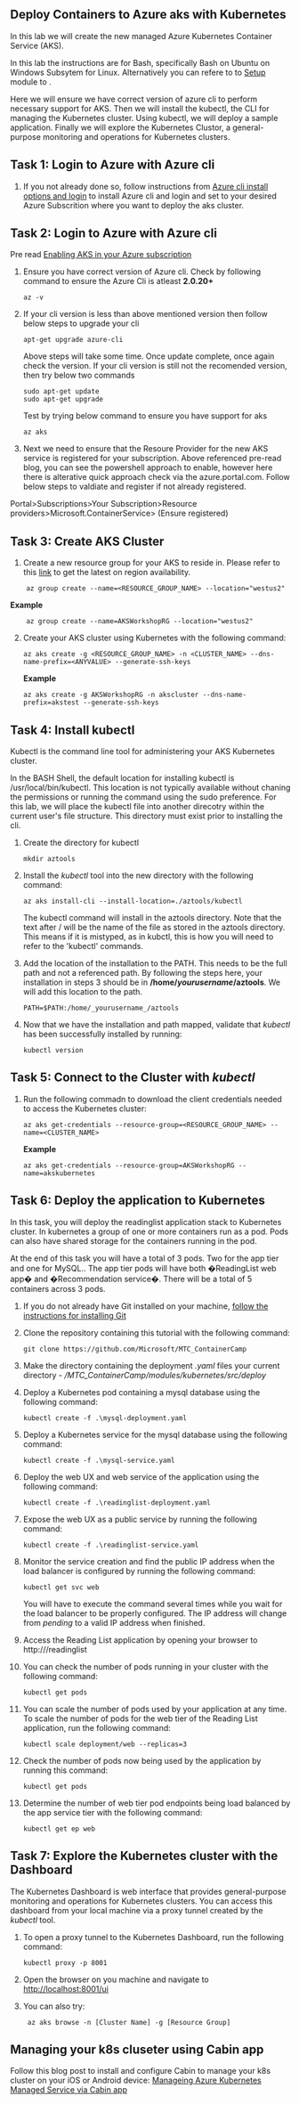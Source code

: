 ## Deploy Containers to Azure aks with Kubernetes

In this lab we will create the new managed Azure Kubernetes Container Service (AKS). 

In this lab the instructions are for Bash, specifically Bash on Ubuntu on Windows Subsytem for Linux. Alternatively you can refere to to [Setup](/setup/setup.md) module to . 

Here we will ensure we have correct  version of azure cli to perform necessary support for AKS. Then we will  install the kubectl, the CLI for managing the Kubernetes cluster. Using kubectl, we will deploy a sample application. Finally we will explore the Kubernetes Clustor, a general-purpose monitoring and operations for Kubernetes clusters.

## Task 1: Login to Azure with Azure cli

1. If you not already done so, follow instructions from [Azure cli install options and login](/setup/cli-install-options-login.md) to install Azure cli and login and set to your desired Azure Subscrition where you want to deploy the aks cluster.


## Task 2: Login to Azure with Azure cli

Pre read [Enabling AKS in your Azure subscription](https://blogs.msdn.microsoft.com/alimaz/2017/10/24/enabling-aks-in-your-azure-subscription/)
    

1. Ensure you have correct version of Azure cli. Check by following command to      ensure the Azure Cli is atleast **2.0.20+**

    ```
    az -v
    ```
2. If your cli version is less than above mentioned version then follow below steps to upgrade your cli

    ```
    apt-get upgrade azure-cli
    ```
    Above steps will take some time. Once update complete, once again check the version. If your cli version is still not the recomended version, then try below two commands

    ```
    sudo apt-get update
    sudo apt-get upgrade
    ```

    Test by trying below command to ensure you have support for aks

    ```
    az aks
    ```

3. Next we need to ensure that the Resoure Provider for the new AKS service is registered for your subscription. Above referenced pre-read blog, you can see the powershell approach to enable, however here there is alterative quick approach check via the azure.portal.com. Follow below steps to valdiate and register if not already registered.

Portal>Subscriptions>Your Subscription>Resource providers>Microsoft.ContainerService> (Ensure registered)


## Task 3: Create AKS Cluster
1. Create a new resource group for your AKS to reside in.  Please refer to this [link](https://github.com/Azure/AKS/issues/2) to get the latest on region availability. 

```
    az group create --name=<RESOURCE_GROUP_NAME> --location="westus2"
```        

**Example**

        az group create --name=AKSWorkshopRG --location="westus2"

2.  Create your AKS cluster using Kubernetes with the following command:
    ```none
    az aks create -g <RESOURCE_GROUP_NAME> -n <CLUSTER_NAME> --dns-name-prefix=<ANYVALUE> --generate-ssh-keys
    ```
    **Example**
    ```
    az aks create -g AKSWorkshopRG -n akscluster --dns-name-prefix=akstest --generate-ssh-keys
    ```

## Task 4: Install kubectl
Kubectl is the command line tool for administering your AKS Kubernetes cluster.  

In the BASH Shell, the default location for installing kubectl is /usr/local/bin/kubectl.  This location is not typically available without chaning the permissions or running the command using the sudo preference.  For this lab, we will place the kubectl file into another direcotry within the current user's file structure.  This directory must exist prior to installing the cli.

1. Create the directory for kubectl
    ```none
    mkdir aztools
    ```

2. Install the *kubectl* tool into the new directory with the following command:

    ```none
    az aks install-cli --install-location=./aztools/kubectl
    ```

    The kubectl command will install in the aztools directory.  Note that the text after / will be the name of the file as stored in the aztools directory.  This means if it is mistyped, as in kubctl, this is how you will need to refer to the 'kubectl' commands.  

3. Add the location of the installation to the PATH.
    This needs to be the full path and not a referenced path.  By following the steps here, your installation in steps 3 should be in **/home/_yourusername_/aztools**.  We will add this location to the path.

    ```none
    PATH=$PATH:/home/_yourusername_/aztools
    ```

4. Now that we have the installation and path mapped, validate that *kubectl* has been successfully installed by running:
    ```none
    kubectl version
    ```

## Task 5: Connect to the Cluster with *kubectl*
1. Run the following commadn to download the client credentials needed to access the Kubernetes cluster:

    ```none
    az aks get-credentials --resource-group=<RESOURCE_GROUP_NAME> --name=<CLUSTER_NAME>
    ```
    **Example**
    ```none
    az aks get-credentials --resource-group=AKSWorkshopRG --name=akskubernetes
    ```
## Task 6: Deploy the application to Kubernetes
In this task, you will deploy the readinglist application stack to Kubernetes cluster. In kubernetes a group of one or more containers run as a pod. Pods can also have shared storage for the containers running in the pod. 

At the end of this task you will have a total of 3 pods. Two for the app tier and one for MySQL.. The app tier pods will have both �ReadingList web app� and �Recommendation service�. There will be a total of 5 containers across 3 pods. 

1. If you do not already have Git installed on your machine, [follow the instructions for installing Git](https://git-scm.com/book/en/v2/Getting-Started-Installing-Git)
2. Clone the repository containing this tutorial with the following command:
    ```none
    git clone https://github.com/Microsoft/MTC_ContainerCamp
    ```
3. Make the directory containing the deployment *.yaml* files your current directory - */MTC_ContainerCamp/modules/kubernetes/src/deploy*
4. Deploy a Kubernetes pod containing a mysql database using the following command:
    ```none
    kubectl create -f .\mysql-deployment.yaml
    ```
5. Deploy a Kubernetes service for the mysql database using the following command:
    ```
    kubectl create -f .\mysql-service.yaml
    ```
6. Deploy the web UX and web service of the application using the following command:
    ```none
    kubectl create -f .\readinglist-deployment.yaml
    ```
7. Expose the web UX as a public service by running the following command:
    ```none
    kubectl create -f .\readinglist-service.yaml
    ```
8. Monitor the service creation and find the public IP address when the load balancer is configured by running the following command:
    ```none
    kubectl get svc web
    ```
    You will have to execute the command several times while you wait for the load balancer to be properly configured.  The IP address will change from *pending* to a valid IP address when finished.

9. Access the Reading List application by opening your browser to http://<PublicIP>/readinglist

10. You can check the number of pods running in your cluster with the following command:
    ```none
    kubectl get pods
    ```
11. You can scale the number of pods used by your application at any time. To scale the number of pods for the web tier of the Reading List application, run the following command:
    ```none
    kubectl scale deployment/web --replicas=3
    ```
12. Check the number of pods now being used by the application by running this command:
    ```none
    kubectl get pods
    ```
13. Determine the number of web tier pod endpoints being load balanced by the app service tier with the following command:
    ```none
    kubectl get ep web
    ```

## Task 7: Explore the Kubernetes cluster with the Dashboard
The Kubernetes Dashboard is web interface that provides general-purpose monitoring and operations for Kubernetes clusters.  You can access this dashboard from your local machine via a proxy tunnel created by the *kubectl* tool.

1. To open a proxy tunnel to the Kubernetes Dashboard, run the following command:
    ```none
    kubectl proxy -p 8001
    ```
2. Open the browser on you machine and navigate to [http://localhost:8001/ui](http://localhost:8001/ui)

3. You can also try:
    ```
     az aks browse -n [Cluster Name] -g [Resource Group] 
    ```
## Managing your k8s cluseter using Cabin app ##
 Follow this blog post to install and configure Cabin to manage your k8s cluster on your iOS or Android device:
 [Manageing Azure Kubernetes Managed Service via Cabin app](https://blogs.msdn.microsoft.com/alimaz/2017/10/31/managing-azure-kubernetes-managed-service-aks-using-cabin-app/)
